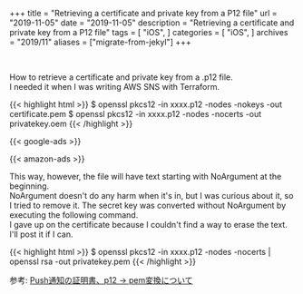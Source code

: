 +++
title =  "Retrieving a certificate and private key from a P12 file"
url = "2019-11-05"
date = "2019-11-05"
description = "Retrieving a certificate and private key from a P12 file"
tags = [
    "iOS",
]
categories = [
    "iOS",
]
archives = "2019/11"
aliases = ["migrate-from-jekyl"]
+++

<br>

How to retrieve a certificate and private key from a .p12 file.  
I needed it when I was writing AWS SNS with Terraform.  

{{< highlight html >}}
$ openssl pkcs12 -in xxxx.p12 -nodes -nokeys -out certificate.pem
$ openssl pkcs12 -in xxxx.p12 -nodes -nocerts -out privatekey.oem
{{< /highlight >}}


<!-- Google Ads -->
{{< google-ads >}}

<!-- Amazon Ads -->
{{< amazon-ads >}}


This way, however, the file will have text starting with NoArgument at the beginning.  
NoArgument doesn't do any harm when it's in, but I was curious about it, so I tried to remove it.
The secret key was converted without NoArgument by executing the following command.  
I gave up on the certificate because I couldn't find a way to erase the text.  
I'll post it if I can.

{{< highlight html >}}
$ openssl pkcs12 -in xxxx.p12 -nodes -nocerts | openssl rsa -out privatekey.pem
{{< /highlight >}}


参考: [Push通知の証明書、p12 -> pem変換について](http://ryokwkm2.hatenadiary.jp/entry/2016/08/10/095840)
